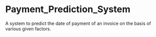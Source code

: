 # Payment_Prediction_System
A system to predict the date of payment of an invoice on the basis of various given factors.
